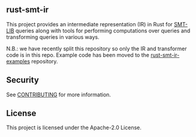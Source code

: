 ## rust-smt-ir

This project provides an intermediate representation (IR) in Rust for
[SMT-LIB](http://smtlib.cs.uiowa.edu/about.shtml) queries along with
tools for performing computations over queries and transforming
queries in various ways.

N.B.: we have recently split this repository so only the IR and transformer 
code is in this repo. Example code has been moved to the 
[rust-smt-ir-examples](https://github.com/awslabs/rust-smt-ir-examples)
repository.


## Security

See [CONTRIBUTING](CONTRIBUTING.md#security-issue-notifications) for more information.

## License

This project is licensed under the Apache-2.0 License.

